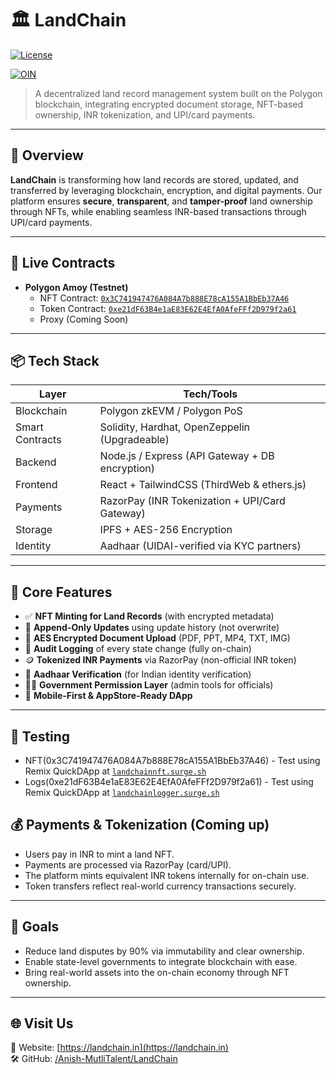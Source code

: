 # 🏛️ LandChain

[![License](https://img.shields.io/badge/License-Apache%202.0-blue.svg)](https://opensource.org/licenses/Apache-2.0)

[![OIN](https://img.shields.io/badge/Open%20Invention%20Network-Community%20Member-blue.svg)](https://opensource.org/licenses/Apache-2.0)

> A decentralized land record management system built on the Polygon blockchain, integrating encrypted document storage, NFT-based ownership, INR tokenization, and UPI/card payments.

---

## 🚀 Overview

**LandChain** is transforming how land records are stored, updated, and transferred by leveraging blockchain, encryption, and digital payments. Our platform ensures **secure**, **transparent**, and **tamper-proof** land ownership through NFTs, while enabling seamless INR-based transactions through UPI/card payments.

---

## 🔗 Live Contracts

- **Polygon Amoy (Testnet)**  
  - NFT Contract: [`0x3C741947476A084A7b888E78cA155A1BbEb37A46`](https://amoy.polygonscan.com/address/0x3C741947476A084A7b888E78cA155A1BbEb37A46)
  - Token Contract: [`0xe21dF63B4e1aE83E62E4EfA0AfeFFf2D979f2a61`](https://amoy.polygonscan.com/address/0x3C741947476A084A7b888E78cA155A1BbEb37A46)
  - Proxy (Coming Soon)

---

## 📦 Tech Stack

| Layer        | Tech/Tools                                         |
|--------------|----------------------------------------------------|
| Blockchain   | Polygon zkEVM / Polygon PoS                        |
| Smart Contracts | Solidity, Hardhat, OpenZeppelin (Upgradeable)     |
| Backend      | Node.js / Express (API Gateway + DB encryption)    |
| Frontend     | React + TailwindCSS (ThirdWeb & ethers.js)         |
| Payments     | RazorPay (INR Tokenization + UPI/Card Gateway)     |
| Storage      | IPFS + AES-256 Encryption                          |
| Identity     | Aadhaar (UIDAI-verified via KYC partners)          |

---

## 🧩 Core Features

- ✅ **NFT Minting for Land Records** (with encrypted metadata)
- 🔄 **Append-Only Updates** using update history (not overwrite)
- 🔐 **AES Encrypted Document Upload** (PDF, PPT, MP4, TXT, IMG)
- 🧾 **Audit Logging** of every state change (fully on-chain)
- 🪙 **Tokenized INR Payments** via RazorPay (non-official INR token)
- 👤 **Aadhaar Verification** (for Indian identity verification)
- 🧑‍⚖️ **Government Permission Layer** (admin tools for officials)
- 📱 **Mobile-First & AppStore-Ready DApp**

---

## 🧪 Testing

- NFT(0x3C741947476A084A7b888E78cA155A1BbEb37A46) - Test using Remix QuickDApp at [`landchainnft.surge.sh`](https://landchainnft.surge.sh)
- Logs(0xe21dF63B4e1aE83E62E4EfA0AfeFFf2D979f2a61) - Test using Remix QuickDApp at [`landchainlogger.surge.sh`](https://landchainlogger.surge.sh)

## 💰 Payments & Tokenization (Coming up)

- Users pay in INR to mint a land NFT.
- Payments are processed via RazorPay (card/UPI).
- The platform mints equivalent INR tokens internally for on-chain use.
- Token transfers reflect real-world currency transactions securely.

---

## 🎯 Goals

- Reduce land disputes by 90% via immutability and clear ownership.
- Enable state-level governments to integrate blockchain with ease.
- Bring real-world assets into the on-chain economy through NFT ownership.

---

## 🌐 Visit Us

📎 Website: [https://landchain.in](https://landchain.in)  
🛠️ GitHub: [/Anish-MutliTalent/LandChain](https://github.com/Anish-MutliTalent/LandChain)

